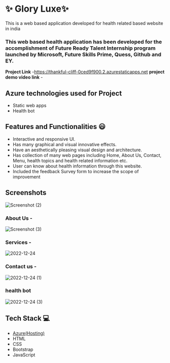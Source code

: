 # ✨ Glory Luxe✨

This is a web based application developed for health related based website in india

### This web based health application has been developed for the accomplishment of Future Ready Talent Internship program launched by Microsoft, Future Skills Prime, Quess, Github and EY.


**Project Link** -https://thankful-cliff-0ced9f900.2.azurestaticapps.net
**project demo video link** - 

## Azure technologies used for Project

- Static web apps
- Health bot

## Features and Functionalities 😃

- Interactive and responsive UI.
- Has many graphical and visual innovative effects.
- Have an aesthetically pleasing visual design and architecture.
- Has collection of many web pages including Home, About Us, Contact, Menu, health topics and health related information etc.
- User can know about health information through this website.
- Included the feedback Survey form to increase the scope of improvement 

## Screenshots

![Screenshot (2)](https://user-images.githubusercontent.com/117725720/209424817-97df1b97-a1e7-4d00-982f-1fe38d09729e.png)



   

### About Us -
![Screenshot (3)](https://user-images.githubusercontent.com/117725720/209424822-cbd77328-42d4-474c-b0f6-fcc6c383577e.png)



### Services -

![2022-12-24](https://user-images.githubusercontent.com/117725720/209424804-f97aad7f-4c43-4f96-ab72-674c5fe78ce4.png)


### Contact us -

![2022-12-24 (1)](https://user-images.githubusercontent.com/117725720/209424809-9c8f46c1-c7c5-4d78-bb7c-2e7e9b336634.png)


### health bot

![2022-12-24 (3)](https://user-images.githubusercontent.com/117725720/209424789-3ade27d8-e08b-41fb-a313-c2345dfb87b6.png)



## Tech Stack 💻

- [Azure(Hosting)](https://azure.microsoft.com/en-in/features/azure-portal/)
- HTML
- CSS
- Bootstrap
- JavaScript
